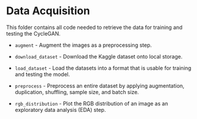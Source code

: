 # Data Acquisition

This folder contains all code needed to retrieve the data for training and testing the CycleGAN.

- `augment` - Augment the images as a preprocessing step.

- `download_dataset` - Download the Kaggle dataset onto local storage.

- `load_dataset` - Load the datasets into a format that is usable for training and testing the model.

- `preprocess` - Preprocess an entire dataset by applying augmentation, duplication, shuffling, sample size, and batch size.

- `rgb_distribution` - Plot the RGB distribution of an image as an exploratory data analysis (EDA) step.
